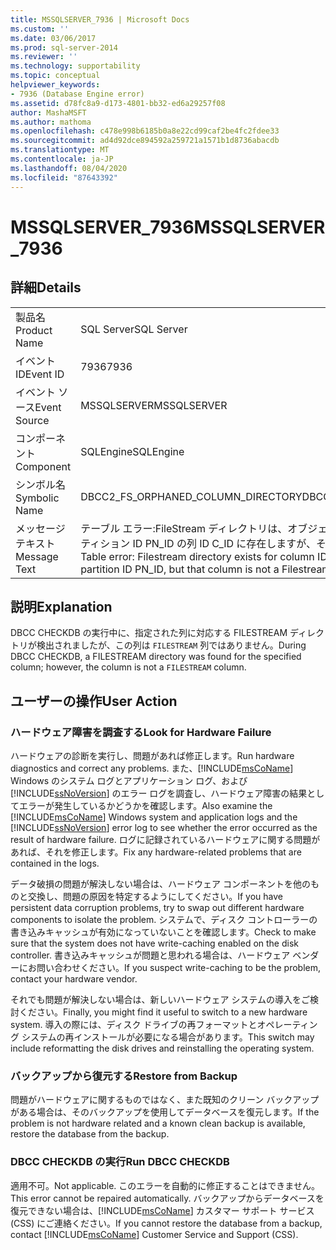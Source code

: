 ```yaml
---
title: MSSQLSERVER_7936 | Microsoft Docs
ms.custom: ''
ms.date: 03/06/2017
ms.prod: sql-server-2014
ms.reviewer: ''
ms.technology: supportability
ms.topic: conceptual
helpviewer_keywords:
- 7936 (Database Engine error)
ms.assetid: d78fc8a9-d173-4801-bb32-ed6a29257f08
author: MashaMSFT
ms.author: mathoma
ms.openlocfilehash: c478e998b6185b0a8e22cd99caf2be4fc2fdee33
ms.sourcegitcommit: ad4d92dce894592a259721a1571b1d8736abacdb
ms.translationtype: MT
ms.contentlocale: ja-JP
ms.lasthandoff: 08/04/2020
ms.locfileid: "87643392"
---
```

# <a name="mssqlserver_7936"></a><span data-ttu-id="93a3a-102">MSSQLSERVER_7936</span><span class="sxs-lookup"><span data-stu-id="93a3a-102">MSSQLSERVER_7936</span></span>
    
## <a name="details"></a><span data-ttu-id="93a3a-103">詳細</span><span class="sxs-lookup"><span data-stu-id="93a3a-103">Details</span></span>  
  
|||  
|-|-|  
|<span data-ttu-id="93a3a-104">製品名</span><span class="sxs-lookup"><span data-stu-id="93a3a-104">Product Name</span></span>|<span data-ttu-id="93a3a-105">SQL Server</span><span class="sxs-lookup"><span data-stu-id="93a3a-105">SQL Server</span></span>|  
|<span data-ttu-id="93a3a-106">イベント ID</span><span class="sxs-lookup"><span data-stu-id="93a3a-106">Event ID</span></span>|<span data-ttu-id="93a3a-107">7936</span><span class="sxs-lookup"><span data-stu-id="93a3a-107">7936</span></span>|  
|<span data-ttu-id="93a3a-108">イベント ソース</span><span class="sxs-lookup"><span data-stu-id="93a3a-108">Event Source</span></span>|<span data-ttu-id="93a3a-109">MSSQLSERVER</span><span class="sxs-lookup"><span data-stu-id="93a3a-109">MSSQLSERVER</span></span>|  
|<span data-ttu-id="93a3a-110">コンポーネント</span><span class="sxs-lookup"><span data-stu-id="93a3a-110">Component</span></span>|<span data-ttu-id="93a3a-111">SQLEngine</span><span class="sxs-lookup"><span data-stu-id="93a3a-111">SQLEngine</span></span>|  
|<span data-ttu-id="93a3a-112">シンボル名</span><span class="sxs-lookup"><span data-stu-id="93a3a-112">Symbolic Name</span></span>|<span data-ttu-id="93a3a-113">DBCC2_FS_ORPHANED_COLUMN_DIRECTORY</span><span class="sxs-lookup"><span data-stu-id="93a3a-113">DBCC2_FS_ORPHANED_COLUMN_DIRECTORY</span></span>|  
|<span data-ttu-id="93a3a-114">メッセージ テキスト</span><span class="sxs-lookup"><span data-stu-id="93a3a-114">Message Text</span></span>|<span data-ttu-id="93a3a-115">テーブル エラー:FileStream ディレクトリは、オブジェクト ID O_ID、インデックス ID I_ID、パーティション ID PN_ID の列 ID C_ID に存在しますが、その列は FileStream 列ではありません。</span><span class="sxs-lookup"><span data-stu-id="93a3a-115">Table error: Filestream directory exists for column ID C_ID of object ID O_ID, index ID I_ID, partition ID PN_ID, but that column is not a Filestream column.</span></span>|  
  
## <a name="explanation"></a><span data-ttu-id="93a3a-116">説明</span><span class="sxs-lookup"><span data-stu-id="93a3a-116">Explanation</span></span>  
 <span data-ttu-id="93a3a-117">DBCC CHECKDB の実行中に、指定された列に対応する FILESTREAM ディレクトリが検出されましたが、この列は `FILESTREAM` 列ではありません。</span><span class="sxs-lookup"><span data-stu-id="93a3a-117">During DBCC CHECKDB, a FILESTREAM directory was found for the specified column; however, the column is not a `FILESTREAM` column.</span></span>  
  
## <a name="user-action"></a><span data-ttu-id="93a3a-118">ユーザーの操作</span><span class="sxs-lookup"><span data-stu-id="93a3a-118">User Action</span></span>  
  
### <a name="look-for-hardware-failure"></a><span data-ttu-id="93a3a-119">ハードウェア障害を調査する</span><span class="sxs-lookup"><span data-stu-id="93a3a-119">Look for Hardware Failure</span></span>  
 <span data-ttu-id="93a3a-120">ハードウェアの診断を実行し、問題があれば修正します。</span><span class="sxs-lookup"><span data-stu-id="93a3a-120">Run hardware diagnostics and correct any problems.</span></span> <span data-ttu-id="93a3a-121">また、[!INCLUDE[msCoName](../../includes/msconame-md.md)] Windows のシステム ログとアプリケーション ログ、および [!INCLUDE[ssNoVersion](../../includes/ssnoversion-md.md)] のエラー ログを調査し、ハードウェア障害の結果としてエラーが発生しているかどうかを確認します。</span><span class="sxs-lookup"><span data-stu-id="93a3a-121">Also examine the [!INCLUDE[msCoName](../../includes/msconame-md.md)] Windows system and application logs and the [!INCLUDE[ssNoVersion](../../includes/ssnoversion-md.md)] error log to see whether the error occurred as the result of hardware failure.</span></span> <span data-ttu-id="93a3a-122">ログに記録されているハードウェアに関する問題があれば、それを修正します。</span><span class="sxs-lookup"><span data-stu-id="93a3a-122">Fix any hardware-related problems that are contained in the logs.</span></span>  
  
 <span data-ttu-id="93a3a-123">データ破損の問題が解決しない場合は、ハードウェア コンポーネントを他のものと交換し、問題の原因を特定するようにしてください。</span><span class="sxs-lookup"><span data-stu-id="93a3a-123">If you have persistent data corruption problems, try to swap out different hardware components to isolate the problem.</span></span> <span data-ttu-id="93a3a-124">システムで、ディスク コントローラーの書き込みキャッシュが有効になっていないことを確認します。</span><span class="sxs-lookup"><span data-stu-id="93a3a-124">Check to make sure that the system does not have write-caching enabled on the disk controller.</span></span> <span data-ttu-id="93a3a-125">書き込みキャッシュが問題と思われる場合は、ハードウェア ベンダーにお問い合わせください。</span><span class="sxs-lookup"><span data-stu-id="93a3a-125">If you suspect write-caching to be the problem, contact your hardware vendor.</span></span>  
  
 <span data-ttu-id="93a3a-126">それでも問題が解決しない場合は、新しいハードウェア システムの導入をご検討ください。</span><span class="sxs-lookup"><span data-stu-id="93a3a-126">Finally, you might find it useful to switch to a new hardware system.</span></span> <span data-ttu-id="93a3a-127">導入の際には、ディスク ドライブの再フォーマットとオペレーティング システムの再インストールが必要になる場合があります。</span><span class="sxs-lookup"><span data-stu-id="93a3a-127">This switch may include reformatting the disk drives and reinstalling the operating system.</span></span>  
  
### <a name="restore-from-backup"></a><span data-ttu-id="93a3a-128">バックアップから復元する</span><span class="sxs-lookup"><span data-stu-id="93a3a-128">Restore from Backup</span></span>  
 <span data-ttu-id="93a3a-129">問題がハードウェアに関するものではなく、また既知のクリーン バックアップがある場合は、そのバックアップを使用してデータベースを復元します。</span><span class="sxs-lookup"><span data-stu-id="93a3a-129">If the problem is not hardware related and a known clean backup is available, restore the database from the backup.</span></span>  
  
### <a name="run-dbcc-checkdb"></a><span data-ttu-id="93a3a-130">DBCC CHECKDB の実行</span><span class="sxs-lookup"><span data-stu-id="93a3a-130">Run DBCC CHECKDB</span></span>  
 <span data-ttu-id="93a3a-131">適用不可。</span><span class="sxs-lookup"><span data-stu-id="93a3a-131">Not applicable.</span></span> <span data-ttu-id="93a3a-132">このエラーを自動的に修正することはできません。</span><span class="sxs-lookup"><span data-stu-id="93a3a-132">This error cannot be repaired automatically.</span></span> <span data-ttu-id="93a3a-133">バックアップからデータベースを復元できない場合は、[!INCLUDE[msCoName](../../includes/msconame-md.md)] カスタマー サポート サービス (CSS) にご連絡ください。</span><span class="sxs-lookup"><span data-stu-id="93a3a-133">If you cannot restore the database from a backup, contact [!INCLUDE[msCoName](../../includes/msconame-md.md)] Customer Service and Support (CSS).</span></span>  
  
  
